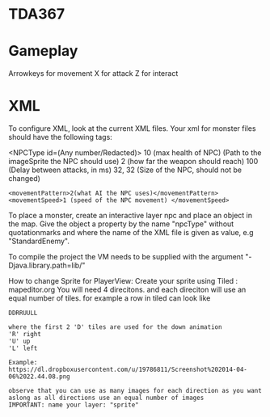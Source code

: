 TDA367
======

Gameplay
=======
Arrowkeys for movement
X for attack
Z for interact


XML
===
To configure XML, look at the current XML files. Your xml for monster files should have the following tags:

<NPCType id=(Any number/Redacted)>
	<health>10 (max health of NPC)</health>
	<imagePath>(Path to the imageSprite the NPC should use)</imagePath>
	<weapon damage="10">
		<range>2 (how far the weapon should reach)</range>
		<attackInterval>100 (Delay between attacks, in ms)</attackInterval>
	</weapon>
	<unitTile>32, 32 (Size of the NPC, should not be changed)</unitTile>

	<movementPattern>2(what AI the NPC uses)</movementPattern>
	<movementSpeed>1 (speed of the NPC movement) </movementSpeed>
</NPCType>



To place a monster, create an interactive layer npc and place an object in the map.
Give the object a property by the name "npcType" without quotationmarks and where the name of the XML file is given as value, e.g "StandardEnemy".



To compile the project the VM needs to be supplied with the argument "-Djava.library.path=lib/"

How to change Sprite for PlayerView:
	Create your sprite using Tiled : mapeditor.org
	You will need 4 direcitons. and each direciton will use an equal number of tiles. for example a row in tiled can look like
	
	DDRRUULL

	where the first 2 'D' tiles are used for the down animation
	'R' right
	'U' up
	'L' left

	Example: https://dl.dropboxusercontent.com/u/19786811/Screenshot%202014-04-06%2022.44.08.png
	
	observe that you can use as many images for each direction as you want aslong as all directions use an equal number of images
	IMPORTANT: name your layer: "sprite"



